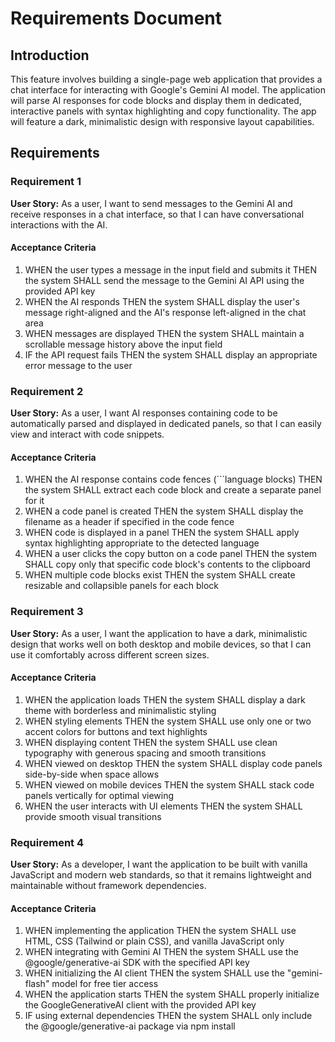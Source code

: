 # Requirements Document

## Introduction

This feature involves building a single-page web application that provides a chat interface for interacting with Google's Gemini AI model. The application will parse AI responses for code blocks and display them in dedicated, interactive panels with syntax highlighting and copy functionality. The app will feature a dark, minimalistic design with responsive layout capabilities.

## Requirements

### Requirement 1

**User Story:** As a user, I want to send messages to the Gemini AI and receive responses in a chat interface, so that I can have conversational interactions with the AI.

#### Acceptance Criteria

1. WHEN the user types a message in the input field and submits it THEN the system SHALL send the message to the Gemini AI API using the provided API key
2. WHEN the AI responds THEN the system SHALL display the user's message right-aligned and the AI's response left-aligned in the chat area
3. WHEN messages are displayed THEN the system SHALL maintain a scrollable message history above the input field
4. IF the API request fails THEN the system SHALL display an appropriate error message to the user

### Requirement 2

**User Story:** As a user, I want AI responses containing code to be automatically parsed and displayed in dedicated panels, so that I can easily view and interact with code snippets.

#### Acceptance Criteria

1. WHEN the AI response contains code fences (```language blocks) THEN the system SHALL extract each code block and create a separate panel for it
2. WHEN a code panel is created THEN the system SHALL display the filename as a header if specified in the code fence
3. WHEN code is displayed in a panel THEN the system SHALL apply syntax highlighting appropriate to the detected language
4. WHEN a user clicks the copy button on a code panel THEN the system SHALL copy only that specific code block's contents to the clipboard
5. WHEN multiple code blocks exist THEN the system SHALL create resizable and collapsible panels for each block

### Requirement 3

**User Story:** As a user, I want the application to have a dark, minimalistic design that works well on both desktop and mobile devices, so that I can use it comfortably across different screen sizes.

#### Acceptance Criteria

1. WHEN the application loads THEN the system SHALL display a dark theme with borderless and minimalistic styling
2. WHEN styling elements THEN the system SHALL use only one or two accent colors for buttons and text highlights
3. WHEN displaying content THEN the system SHALL use clean typography with generous spacing and smooth transitions
4. WHEN viewed on desktop THEN the system SHALL display code panels side-by-side when space allows
5. WHEN viewed on mobile devices THEN the system SHALL stack code panels vertically for optimal viewing
6. WHEN the user interacts with UI elements THEN the system SHALL provide smooth visual transitions

### Requirement 4

**User Story:** As a developer, I want the application to be built with vanilla JavaScript and modern web standards, so that it remains lightweight and maintainable without framework dependencies.

#### Acceptance Criteria

1. WHEN implementing the application THEN the system SHALL use HTML, CSS (Tailwind or plain CSS), and vanilla JavaScript only
2. WHEN integrating with Gemini AI THEN the system SHALL use the @google/generative-ai SDK with the specified API key
3. WHEN initializing the AI client THEN the system SHALL use the "gemini-flash" model for free tier access
4. WHEN the application starts THEN the system SHALL properly initialize the GoogleGenerativeAI client with the provided API key
5. IF using external dependencies THEN the system SHALL only include the @google/generative-ai package via npm install